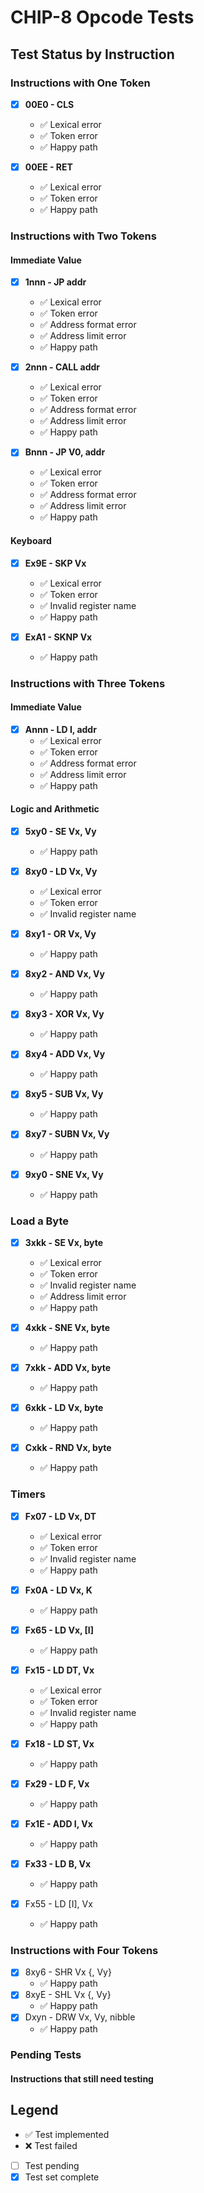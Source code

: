 # CHIP-8 Opcode Tests

## Test Status by Instruction

### Instructions with One Token
- [x] **00E0 - CLS**
  - ✅ Lexical error
  - ✅ Token error
  - ✅ Happy path

- [x] **00EE - RET**
  - ✅ Lexical error
  - ✅ Token error
  - ✅ Happy path

### Instructions with Two Tokens
#### Immediate Value
- [x] **1nnn - JP addr**
  - ✅ Lexical error
  - ✅ Token error
  - ✅ Address format error
  - ✅ Address limit error
  - ✅ Happy path

- [x] **2nnn - CALL addr**
  - ✅ Lexical error
  - ✅ Token error
  - ✅ Address format error
  - ✅ Address limit error
  - ✅ Happy path

- [x] **Bnnn - JP V0, addr**
  - ✅ Lexical error
  - ✅ Token error
  - ✅ Address format error
  - ✅ Address limit error
  - ✅ Happy path

#### Keyboard
- [x] **Ex9E - SKP Vx**
  - ✅ Lexical error
  - ✅ Token error
  - ✅ Invalid register name
  - ✅ Happy path

- [x] **ExA1 - SKNP Vx**
  - ✅ Happy path

### Instructions with Three Tokens
#### Immediate Value
- [x] **Annn - LD I, addr**
  - ✅ Lexical error
  - ✅ Token error
  - ✅ Address format error
  - ✅ Address limit error
  - ✅ Happy path

#### Logic and Arithmetic
- [x] **5xy0 - SE Vx, Vy**
  - ✅ Happy path

- [x] **8xy0 - LD Vx, Vy**
  - ✅ Lexical error
  - ✅ Token error
  - ✅ Invalid register name

- [x] **8xy1 - OR Vx, Vy**
  - ✅ Happy path

- [x] **8xy2 - AND Vx, Vy**
  - ✅ Happy path

- [x] **8xy3 - XOR Vx, Vy**
  - ✅ Happy path

- [x] **8xy4 - ADD Vx, Vy**
  - ✅ Happy path

- [x] **8xy5 - SUB Vx, Vy**
  - ✅ Happy path

- [x] **8xy7 - SUBN Vx, Vy**
  - ✅ Happy path

- [x] **9xy0 - SNE Vx, Vy**
  - ✅ Happy path

### Load a Byte
- [x] **3xkk - SE Vx, byte**
  - ✅ Lexical error
  - ✅ Token error
  - ✅ Invalid register name
  - ✅ Address limit error
  - ✅ Happy path

- [x] **4xkk - SNE Vx, byte**
  - ✅ Happy path

- [x] **7xkk - ADD Vx, byte**
  - ✅ Happy path

- [x] **6xkk - LD Vx, byte**
  - ✅ Happy path

- [x] **Cxkk - RND Vx, byte**
  - ✅ Happy path

### Timers
- [x] **Fx07 - LD Vx, DT**
  - ✅ Lexical error
  - ✅ Token error
  - ✅ Invalid register name
  - ✅ Happy path

- [x] **Fx0A - LD Vx, K**
  - ✅ Happy path

- [x] **Fx65 - LD Vx, [I]**
  - ✅ Happy path

- [x] **Fx15 - LD DT, Vx**
  - ✅ Lexical error
  - ✅ Token error
  - ✅ Invalid register name
  - ✅ Happy path

- [x] **Fx18 - LD ST, Vx**
  - ✅ Happy path

- [x] **Fx29 - LD F, Vx**
  - ✅ Happy path

- [x] **Fx1E - ADD I, Vx**
  - ✅ Happy path

- [x] **Fx33 - LD B, Vx**
  - ✅ Happy path

- [x] Fx55 - LD [I], Vx
  - ✅ Happy path

### Instructions with Four Tokens
- [x] 8xy6 - SHR Vx {, Vy}
  - ✅ Happy path
- [x] 8xyE - SHL Vx {, Vy}
  - ✅ Happy path
- [x] Dxyn - DRW Vx, Vy, nibble
  - ✅ Happy path

### Pending Tests
#### Instructions that still need testing

## Legend
- ✅ Test implemented
- ❌ Test failed
- [ ] Test pending
- [x] Test set complete
